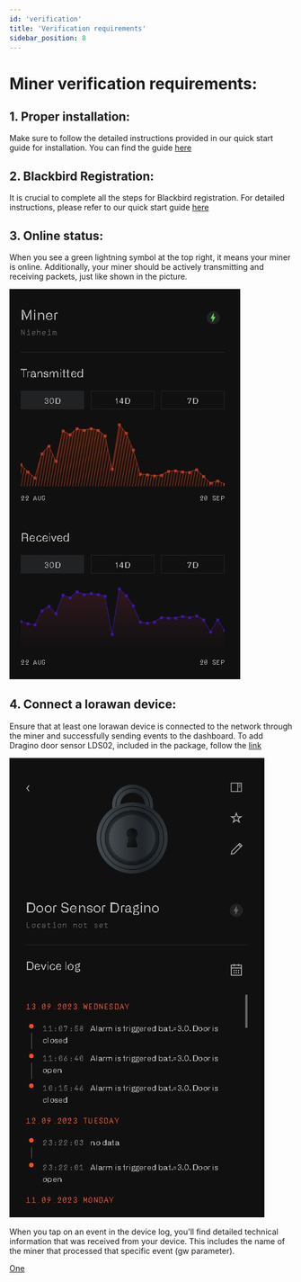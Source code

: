 ```yaml
---
id: 'verification'
title: 'Verification requirements'
sidebar_position: 8
---
```


# Miner verification requirements:

## 1. Proper installation: 
Make sure to follow the detailed instructions provided in our quick start guide for installation. You can find the guide [here](Quick%20start%20guide/4-installation)

## 2. Blackbird Registration: 
It is crucial to complete all the steps for Blackbird registration. For detailed instructions, please refer to our quick start guide [here](Quick%20start%20guide/5-registration) 

## 3. Online status: 
When you see a green lightning symbol at the top right, it means your miner is online.
Additionally, your miner should be actively transmitting and receiving packets, just like shown in the picture.

![One](miner_transmitting.jpg)

## 4. Connect a lorawan device: 
Ensure that at least one lorawan device is connected to the network through the miner and successfully sending events to the dashboard.
To add Dragino door sensor LDS02, included in the package, follow the [link](Quick%20start%20guide/6-adding-device)


![One](door_sensor_dragino_send_events.jpg)

When you tap on an event in the device log, you'll find detailed technical information that was received from your device. This includes the name of the miner that processed that specific event (gw parameter).

[One](door_sensor_dragino_device_log.jpg)